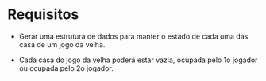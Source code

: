 # Requisitos

* Gerar uma estrutura de dados para manter o estado de cada uma das casa de um jogo da velha.

* Cada casa do jogo da velha poderá estar vazia, ocupada pelo 1o jogador ou ocupada pelo 2o jogador.

